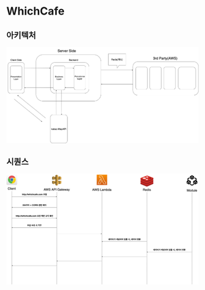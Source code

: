 # WhichCafe

## 아키텍처
![Architecture_whichcafe](https://github.com/devdev2022/WhichCafe/blob/main/Architecure_whichcafe.drawio.png)

## 시퀀스 
![Sequence_whichcafe](https://github.com/devdev2022/WhichCafe/blob/main/Sequence.drawio.png)
